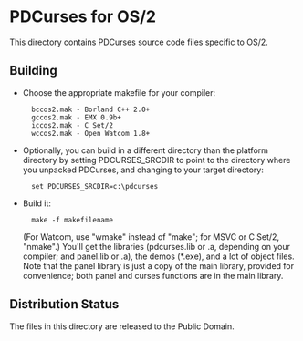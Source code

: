 PDCurses for OS/2
=================

This directory contains PDCurses source code files specific to OS/2.


Building
--------

- Choose the appropriate makefile for your compiler:

        bccos2.mak - Borland C++ 2.0+
        gccos2.mak - EMX 0.9b+
        iccos2.mak - C Set/2
        wccos2.mak - Open Watcom 1.8+

- Optionally, you can build in a different directory than the platform
  directory by setting PDCURSES_SRCDIR to point to the directory where
  you unpacked PDCurses, and changing to your target directory:

        set PDCURSES_SRCDIR=c:\pdcurses

- Build it:

        make -f makefilename

  (For Watcom, use "wmake" instead of "make"; for MSVC or C Set/2,
  "nmake".) You'll get the libraries (pdcurses.lib or .a, depending on
  your compiler; and panel.lib or .a), the demos (*.exe), and a lot of
  object files. Note that the panel library is just a copy of the main
  library, provided for convenience; both panel and curses functions are
  in the main library.


Distribution Status
-------------------

The files in this directory are released to the Public Domain.
